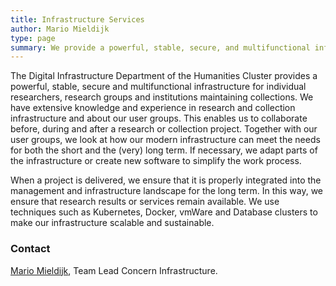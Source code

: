 ```yaml
---
title: Infrastructure Services
author: Mario Mieldijk
type: page
summary: We provide a powerful, stable, secure, and multifunctional infrastructure for individual researchers, research projects, and collections.
---
```


The Digital Infrastructure Department of the Humanities Cluster provides a powerful, stable, secure and multifunctional infrastructure for individual researchers, research groups and institutions maintaining collections. We have extensive knowledge and experience in research and collection infrastructure and about our user groups. This enables us to collaborate before, during and after a research or collection project. Together with our user groups, we look at how our modern infrastructure can meet the needs for both the short and the (very) long term. If necessary, we adapt parts of the infrastructure or create new software to simplify the work process.

When a project is delivered, we ensure that it is properly integrated into the management and infrastructure landscape for the long term. In this way, we ensure that research results or services remain available. We use techniques such as Kubernetes, Docker, vmWare and Database clusters to make our infrastructure scalable and sustainable.

### Contact

[Mario Mieldijk](mailto:concern-infrastructure@di.huc.knaw.nl), Team Lead Concern Infrastructure.
